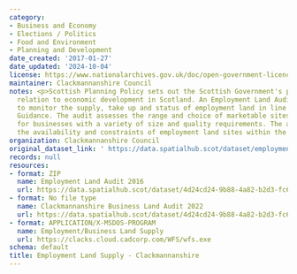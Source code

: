 ```yaml
---
category:
- Business and Economy
- Elections / Politics
- Food and Environment
- Planning and Development
date_created: '2017-01-27'
date_updated: '2024-10-04'
license: https://www.nationalarchives.gov.uk/doc/open-government-licence/version/3/
maintainer: Clackmannanshire Council
notes: <p>Scottish Planning Policy sets out the Scottish Government's policies in
  relation to economic development in Scotland. An Employment Land Audit is produced
  to monitor the supply, take up and status of employment land in line with National
  Guidance. The audit assesses the range and choice of marketable sites and locations
  for businesses with a variety of size and quality requirements. The audit identifies
  the availability and constraints of employment land sites within the local authority.</p>
organization: Clackmannanshire Council
original_dataset_link: ' https://data.spatialhub.scot/dataset/employment_land_supply-cl'
records: null
resources:
- format: ZIP
  name: Employment Land Audit 2016
  url: https://data.spatialhub.scot/dataset/4d24cd24-9b88-4a82-b2d3-fc64724c47df/resource/ae8178d6-8b3d-4425-b216-d83d048f2b1d/download/employment-land-audit-2016.zip
- format: No file type
  name: Clackmannanshire Business Land Audit 2022
  url: https://data.spatialhub.scot/dataset/4d24cd24-9b88-4a82-b2d3-fc64724c47df/resource/cffe86a2-1653-46d8-ba9e-d7330824e718/download/clacks_businesslandaudit.gpkg
- format: APPLICATION/X-MSDOS-PROGRAM
  name: Employment/Business Land Supply
  url: https://clacks.cloud.cadcorp.com/WFS/wfs.exe
schema: default
title: Employment Land Supply - Clackmannanshire
---
```


